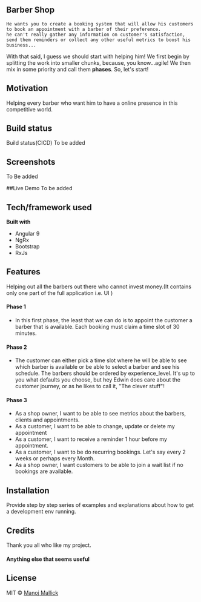 ## Barber Shop
```
He wants you to create a booking system that will allow his customers to book an appointment with a barber of their preference. 
he can't really gather any information on customer's satisfaction, send them reminders or collect any other useful metrics to boost his business...
```
With that said, I guess we should start with helping him! We first begin by splitting the work into smaller chunks, because, you know...agile! We then mix in some priority and call them **phases**. So, let's start!
## Motivation
Helping every barber who want him to have a online presence in this competitive world.
## Build status
Build status(CICD)
To be added
## Screenshots
To Be added

##Live Demo
To be added

## Tech/framework used
<b>Built with</b>
- Angular 9
- NgRx
- Bootstrap
- RxJs


## Features
Helping out all the barbers out there who cannot invest money.(It contains only one part of the full application i.e. UI )
#### Phase 1
- In this first phase, the least that we can do is to appoint the customer a barber that is available. Each booking must claim a time slot of 30 minutes.

#### Phase 2
- The customer can either pick a time slot where he will be able to see which barber is available or be able to select a barber and see his schedule. The barbers should be ordered by experience_level. It's up to you what defaults you choose, but hey Edwin does care about the customer journey, or as he likes to call it, "The clever stuff"!

#### Phase 3
- As a shop owner, I want to be able to see metrics about the barbers, clients and appointments.
- As a customer, I want to be able to change, update or delete my appointment
- As a customer, I want to receive a reminder 1 hour before my appointment.
- As a customer, I want to be do recurring bookings. Let's say every 2 weeks or perhaps every Month.
- As a shop owner, I want customers to be able to join a wait list if no bookings are available.

## Installation
Provide step by step series of examples and explanations about how to get a development env running.


## Credits
Thank you all who like my project. 

#### Anything else that seems useful

## License
MIT © [Manoj Mallick](https://github.com/manojmallick)
